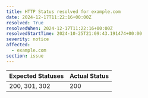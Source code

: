```yaml
---
title: HTTP Status resolved for example.com
date: 2024-12-17T11:22:16+00:00Z
resolved: True
resolvedWhen: 2024-12-17T11:22:16+00:00Z
resolvedStartTime: 2024-10-25T21:09:43.191474+00:00
severity: notice
affected:
  - example.com
section: issue
---
```


| Expected Statuses | Actual Status  |
|-------------------|----------------|
| 200, 301, 302 | 200 |
